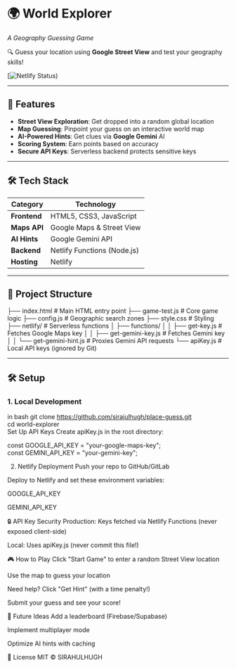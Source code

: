 # 🌍 World Explorer  
*A Geography Guessing Game*  

🔍 Guess your location using **Google Street View** and test your geography skills!  

[![Netlify Status](https://world-explorer2504.netlify.app/))  

---

## 🚀 Features  
- **Street View Exploration**: Get dropped into a random global location  
- **Map Guessing**: Pinpoint your guess on an interactive world map  
- **AI-Powered Hints**: Get clues via **Google Gemini** AI  
- **Scoring System**: Earn points based on accuracy  
- **Secure API Keys**: Serverless backend protects sensitive keys  

---

## 🛠️ Tech Stack  
| **Category**       | **Technology**                     |  
|--------------------|-----------------------------------|  
| **Frontend**       | HTML5, CSS3, JavaScript           |  
| **Maps API**       | Google Maps & Street View         |  
| **AI Hints**       | Google Gemini API                 |  
| **Backend**        | Netlify Functions (Node.js)       |  
| **Hosting**        | Netlify                           |  

---

## 📂 Project Structure  

├── index.html # Main HTML entry point
├── game-test.js # Core game logic
├── config.js # Geographic search zones
├── style.css # Styling
├── netlify/ # Serverless functions
│ ├── functions/
│ │ ├── get-key.js # Fetches Google Maps key
│ │ ├── get-gemini-key.js # Fetches Gemini key
│ │ └── get-gemini-hint.js # Proxies Gemini API requests
└── apiKey.js # Local API keys (ignored by Git)


---

## 🛠️ Setup  

### 1. Local Development  
in bash
git clone https://github.com/sirajulhugh/place-guess.git  
cd world-explorer  
Set Up API Keys
Create apiKey.js in the root directory:


const GOOGLE_API_KEY = "your-google-maps-key";  
const GEMINI_API_KEY = "your-gemini-key";  

2. Netlify Deployment
Push your repo to GitHub/GitLab

Deploy to Netlify and set these environment variables:

GOOGLE_API_KEY

GEMINI_API_KEY

🔒 API Key Security
Production: Keys fetched via Netlify Functions (never exposed client-side)

Local: Uses apiKey.js (never commit this file!)

🎮 How to Play
Click "Start Game" to enter a random Street View location

Use the map to guess your location

Need help? Click "Get Hint" (with a time penalty!)

Submit your guess and see your score!

🌟 Future Ideas
Add a leaderboard (Firebase/Supabase)

Implement multiplayer mode

Optimize AI hints with caching

📜 License
MIT © SIRAHULHUGH

